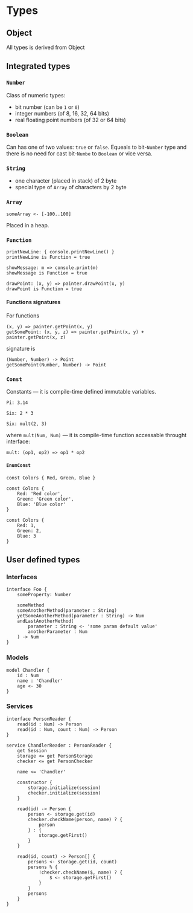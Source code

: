 # Types
## Object
All types is derived from Object

## Integrated types
### `Number`
Class of numeric types:
* bit number (can be `1` or `0`)
* integer numbers (of 8, 16, 32, 64 bits)
* real floating point numbers (of 32 or 64 bits)

### `Boolean`
Can has one of two values: `true` or `false`. Equeals to bit-`Number` type and there is no need for cast bit-`Numbe` to `Boolean` or vice versa.

### `String`
* one character (placed in stack) of 2 byte
* special type of `Array` of characters by 2 byte
 
### `Array`
```
someArray <- [-100..100]
```
Placed in a heap.

### `Function`
```
printNewLine: { console.printNewLine() }
printNewLine is Function = true
```
```
showMessage: m => console.print(m)
showMessage is Function = true
```
```
drawPoint: (x, y) => painter.drawPoint(x, y)
drawPoint is Function = true
```
#### Functions signatures
For functions
```
(x, y) => painter.getPoint(x, y)
getSomePoint: (x, y, z) => painter.getPoint(x, y) + painter.getPoint(x, z)
```
signature is
```
(Number, Number) -> Point
getSomePoint(Number, Number) -> Point
```

### `Const`
Constants — it is compile-time defined immutable variables. 
```
Pi: 3.14
```
```
Six: 2 * 3
```
```
Six: mult(2, 3)
```
where `mult(Num, Num)` — it is compile-time function accessable throught interface:
```
mult: (op1, op2) => op1 * op2
```

#### `EnumConst`
```
const Colors { Red, Green, Blue }
```
```
const Colors {
    Red: 'Red color',
    Green: 'Green color',
    Blue: 'Blue color'
}
```
```
const Colors {
    Red: 1,
    Green: 2,
    Blue: 3
}
```

## User defined types
### Interfaces
```
interface Foo {
    someProperty: Number
    
    someMethod
    someAnotherMethod(parameter : String)
    yetSomeAnotherMethod(parameter : String) -> Num
    andLastAnotherMethod(
        parameter : String <- 'some param default value'
        anotherParameter : Num
    ) -> Num
}
```

### Models
```
model Chandler {
    id : Num
	name : 'Chandler'
	age <- 30
}
```

### Services
```
interface PersonReader {
    read(id : Num) -> Person
    read(id : Num, count : Num) -> Person
}

service ChandlerReader : PersonReader {
    get Session
    storage <= get PersonStorage
    checker <= get PersonChecker
    
    name <= 'Chandler'
    
    constructor {
        storage.initialize(session)
        checker.initialize(session)
    }
    
    read(id) -> Person {
        person <- storage.get(id)
        checker.checkName(person, name) ? {
            person
        } : {
            storage.getFirst()
        }
    }
    
    read(id, count) -> Person[] {
        persons <- storage.get(id, count)
        persons % {
            !checker.checkName($, name) ? {
                $ <- storage.getFirst()
            }
        }
        persons
    }
}
```

